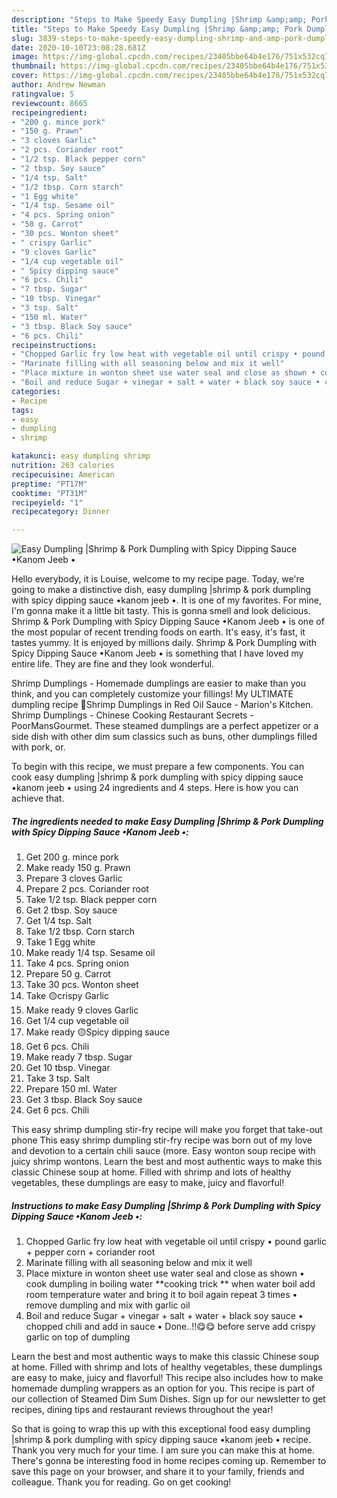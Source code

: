 ```yaml
---
description: "Steps to Make Speedy Easy Dumpling |Shrimp &amp;amp; Pork Dumpling with Spicy Dipping Sauce •Kanom Jeeb •"
title: "Steps to Make Speedy Easy Dumpling |Shrimp &amp;amp; Pork Dumpling with Spicy Dipping Sauce •Kanom Jeeb •"
slug: 3839-steps-to-make-speedy-easy-dumpling-shrimp-and-amp-pork-dumpling-with-spicy-dipping-sauce-kanom-jeeb
date: 2020-10-10T23:08:28.681Z
image: https://img-global.cpcdn.com/recipes/23405bbe64b4e176/751x532cq70/easy-dumpling-shrimp-pork-dumpling-with-spicy-dipping-sauce-•kanom-jeeb-•-recipe-main-photo.jpg
thumbnail: https://img-global.cpcdn.com/recipes/23405bbe64b4e176/751x532cq70/easy-dumpling-shrimp-pork-dumpling-with-spicy-dipping-sauce-•kanom-jeeb-•-recipe-main-photo.jpg
cover: https://img-global.cpcdn.com/recipes/23405bbe64b4e176/751x532cq70/easy-dumpling-shrimp-pork-dumpling-with-spicy-dipping-sauce-•kanom-jeeb-•-recipe-main-photo.jpg
author: Andrew Newman
ratingvalue: 5
reviewcount: 8665
recipeingredient:
- "200 g. mince pork"
- "150 g. Prawn"
- "3 cloves Garlic"
- "2 pcs. Coriander root"
- "1/2 tsp. Black pepper corn"
- "2 tbsp. Soy sauce"
- "1/4 tsp. Salt"
- "1/2 tbsp. Corn starch"
- "1 Egg white"
- "1/4 tsp. Sesame oil"
- "4 pcs. Spring onion"
- "50 g. Carrot"
- "30 pcs. Wonton sheet"
- " crispy Garlic"
- "9 cloves Garlic"
- "1/4 cup vegetable oil"
- " Spicy dipping sauce"
- "6 pcs. Chili"
- "7 tbsp. Sugar"
- "10 tbsp. Vinegar"
- "3 tsp. Salt"
- "150 ml. Water"
- "3 tbsp. Black Soy sauce"
- "6 pcs. Chili"
recipeinstructions:
- "Chopped Garlic fry low heat with vegetable oil until crispy • pound garlic + pepper corn + coriander root"
- "Marinate filling with all seasoning below and mix it well"
- "Place mixture in wonton sheet use water seal and close as shown • cook dumpling in boiling water **cooking trick ** when water boil add room temperature water and bring it to boil again repeat 3 times • remove dumpling and mix with garlic oil"
- "Boil and reduce Sugar + vinegar + salt + water + black soy sauce • chopped chili and add in sauce • Done..!!😋😋 before serve add crispy garlic on top of dumpling"
categories:
- Recipe
tags:
- easy
- dumpling
- shrimp

katakunci: easy dumpling shrimp 
nutrition: 263 calories
recipecuisine: American
preptime: "PT17M"
cooktime: "PT31M"
recipeyield: "1"
recipecategory: Dinner

---
```



![Easy Dumpling |Shrimp &amp; Pork Dumpling with Spicy Dipping Sauce •Kanom Jeeb •](https://img-global.cpcdn.com/recipes/23405bbe64b4e176/751x532cq70/easy-dumpling-shrimp-pork-dumpling-with-spicy-dipping-sauce-•kanom-jeeb-•-recipe-main-photo.jpg)

Hello everybody, it is Louise, welcome to my recipe page. Today, we're going to make a distinctive dish, easy dumpling |shrimp &amp; pork dumpling with spicy dipping sauce •kanom jeeb •. It is one of my favorites. For mine, I'm gonna make it a little bit tasty. This is gonna smell and look delicious.
Shrimp &amp; Pork Dumpling with Spicy Dipping Sauce •Kanom Jeeb • is one of the most popular of recent trending foods on earth. It's easy, it's fast, it tastes yummy. It is enjoyed by millions daily. Shrimp &amp; Pork Dumpling with Spicy Dipping Sauce •Kanom Jeeb • is something that I have loved my entire life. They are fine and they look wonderful.

Shrimp Dumplings - Homemade dumplings are easier to make than you think, and you can completely customize your fillings! My ULTIMATE dumpling recipe 🥟Shrimp Dumplings in Red Oil Sauce - Marion&#39;s Kitchen. Shrimp Dumplings - Chinese Cooking Restaurant Secrets - PoorMansGourmet. These steamed dumplings are a perfect appetizer or a side dish with other dim sum classics such as buns, other dumplings filled with pork, or.


To begin with this recipe, we must prepare a few components. You can cook easy dumpling |shrimp &amp; pork dumpling with spicy dipping sauce •kanom jeeb • using 24 ingredients and 4 steps. Here is how you can achieve that.

<!--inarticleads1-->

##### The ingredients needed to make Easy Dumpling |Shrimp &amp; Pork Dumpling with Spicy Dipping Sauce •Kanom Jeeb •:

1. Get 200 g. mince pork
1. Make ready 150 g. Prawn
1. Prepare 3 cloves Garlic
1. Prepare 2 pcs. Coriander root
1. Take 1/2 tsp. Black pepper corn
1. Get 2 tbsp. Soy sauce
1. Get 1/4 tsp. Salt
1. Take 1/2 tbsp. Corn starch
1. Take 1 Egg white
1. Make ready 1/4 tsp. Sesame oil
1. Take 4 pcs. Spring onion
1. Prepare 50 g. Carrot
1. Take 30 pcs. Wonton sheet
1. Take  🟡crispy Garlic
1. Make ready 9 cloves Garlic
1. Get 1/4 cup vegetable oil
1. Make ready  🟡Spicy dipping sauce
1. Get 6 pcs. Chili
1. Make ready 7 tbsp. Sugar
1. Get 10 tbsp. Vinegar
1. Take 3 tsp. Salt
1. Prepare 150 ml. Water
1. Get 3 tbsp. Black Soy sauce
1. Get 6 pcs. Chili


This easy shrimp dumpling stir-fry recipe will make you forget that take-out phone This easy shrimp dumpling stir-fry recipe was born out of my love and devotion to a certain chili sauce (more. Easy wonton soup recipe with juicy shrimp wontons. Learn the best and most authentic ways to make this classic Chinese soup at home. Filled with shrimp and lots of healthy vegetables, these dumplings are easy to make, juicy and flavorful! 

<!--inarticleads2-->

##### Instructions to make Easy Dumpling |Shrimp &amp; Pork Dumpling with Spicy Dipping Sauce •Kanom Jeeb •:

1. Chopped Garlic fry low heat with vegetable oil until crispy • pound garlic + pepper corn + coriander root
1. Marinate filling with all seasoning below and mix it well
1. Place mixture in wonton sheet use water seal and close as shown • cook dumpling in boiling water **cooking trick ** when water boil add room temperature water and bring it to boil again repeat 3 times • remove dumpling and mix with garlic oil
1. Boil and reduce Sugar + vinegar + salt + water + black soy sauce • chopped chili and add in sauce • Done..!!😋😋 before serve add crispy garlic on top of dumpling


Learn the best and most authentic ways to make this classic Chinese soup at home. Filled with shrimp and lots of healthy vegetables, these dumplings are easy to make, juicy and flavorful! This recipe also includes how to make homemade dumpling wrappers as an option for you. This recipe is part of our collection of Steamed Dim Sum Dishes. Sign up for our newsletter to get recipes, dining tips and restaurant reviews throughout the year! 

So that is going to wrap this up with this exceptional food easy dumpling |shrimp &amp; pork dumpling with spicy dipping sauce •kanom jeeb • recipe. Thank you very much for your time. I am sure you can make this at home. There's gonna be interesting food in home recipes coming up. Remember to save this page on your browser, and share it to your family, friends and colleague. Thank you for reading. Go on get cooking!
